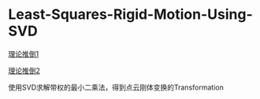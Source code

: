# Least-Squares-Rigid-Motion-Using-SVD
[理论推倒1](https://igl.ethz.ch/projects/ARAP/svd_rot.pdf)   

[理论推倒2](https://blog.csdn.net/u012836279/article/details/80351462)   

使用SVD求解带权的最小二乘法，得到点云刚体变换的Transformation
